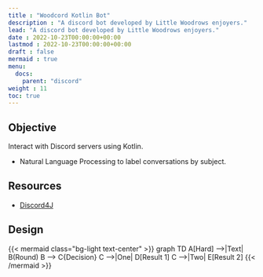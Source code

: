 ```yaml
---
title : "Woodcord Kotlin Bot"
description : "A discord bot developed by Little Woodrows enjoyers."
lead: "A discord bot developed by Little Woodrows enjoyers."
date : 2022-10-23T00:00:00+00:00
lastmod : 2022-10-23T00:00:00+00:00
draft : false
mermaid : true
menu:
  docs:
    parent: "discord"
weight : 11
toc: true
---
```


## Objective 
Interact with Discord servers using Kotlin.
- Natural Language Processing to label conversations by subject.

## Resources
- [Discord4J](https://docs.discord4j.com/)

## Design
{{< mermaid class="bg-light text-center" >}}
graph TD
  A[Hard] -->|Text| B(Round)
  B --> C{Decision}
  C -->|One| D[Result 1]
  C -->|Two| E[Result 2]
{{< /mermaid >}}
